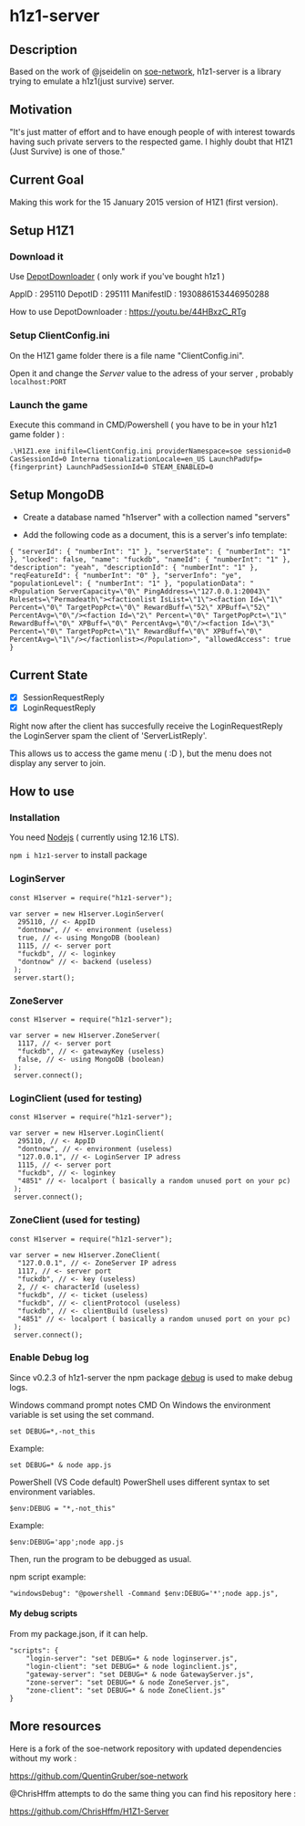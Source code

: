 # h1z1-server

## Description

Based on the work of @jseidelin on [soe-network](https://github.com/psemu/soe-network),
h1z1-server is a library trying to emulate a h1z1(just survive) server.

## Motivation

"It's just matter of effort and to have enough people of with interest towards having such private servers to the respected game.
I highly doubt that H1Z1 (Just Survive) is one of those."

## Current Goal

Making this work for the 15 January 2015 version of H1Z1 (first version).

## Setup H1Z1

### Download it

Use [DepotDownloader](https://github.com/SteamRE/DepotDownloader) ( only work if you've bought h1z1 )

AppID : 295110 DepotID : 295111 ManifestID : 1930886153446950288

How to use DepotDownloader : https://youtu.be/44HBxzC_RTg

### Setup ClientConfig.ini

On the H1Z1 game folder there is a file name "ClientConfig.ini".

Open it and change the _Server_ value to the adress of your server , probably `localhost:PORT`

### Launch the game

Execute this command in CMD/Powershell ( you have to be in your h1z1 game folder ) :

`.\H1Z1.exe inifile=ClientConfig.ini providerNamespace=soe sessionid=0 CasSessionId=0 Interna tionalizationLocale=en_US LaunchPadUfp={fingerprint} LaunchPadSessionId=0 STEAM_ENABLED=0`

## Setup MongoDB

- Create a database named "h1server" with a collection named "servers"

- Add the following code as a document, this is a server's info template:

`{
    "serverId": {
        "numberInt": "1"
    },
    "serverState": {
        "numberInt": "1"
    },
    "locked": false,
    "name": "fuckdb",
    "nameId": {
        "numberInt": "1"
    },
    "description": "yeah",
    "descriptionId": {
        "numberInt": "1"
    },
    "reqFeatureId": {
        "numberInt": "0"
    },
    "serverInfo": "ye",
    "populationLevel": {
        "numberInt": "1"
    },
    "populationData": "<Population ServerCapacity=\"0\" PingAddress=\"127.0.0.1:20043\" Rulesets=\"Permadeath\"><factionlist IsList=\"1\"><faction Id=\"1\" Percent=\"0\" TargetPopPct=\"0\" RewardBuff=\"52\" XPBuff=\"52\" PercentAvg=\"0\"/><faction Id=\"2\" Percent=\"0\" TargetPopPct=\"1\" RewardBuff=\"0\" XPBuff=\"0\" PercentAvg=\"0\"/><faction Id=\"3\" Percent=\"0\" TargetPopPct=\"1\" RewardBuff=\"0\" XPBuff=\"0\" PercentAvg=\"1\"/></factionlist></Population>",
    "allowedAccess": true
}`

## Current State

- [x] SessionRequestReply
- [x] LoginRequestReply

Right now after the client has succesfully receive the LoginRequestReply the LoginServer spam the client of 'ServerListReply'.

This allows us to access the game menu ( :D ), but the menu does not display any server to join.

## How to use

### Installation

You need [Nodejs](https://nodejs.org/en/) ( currently using 12.16 LTS).

`npm i h1z1-server` to install package

### LoginServer

    const H1server = require("h1z1-server");

    var server = new H1server.LoginServer(
      295110, // <- AppID
      "dontnow", // <- environment (useless)
      true, // <- using MongoDB (boolean)
      1115, // <- server port
      "fuckdb", // <- loginkey
      "dontnow" // <- backend (useless)
     );
     server.start();

### ZoneServer

    const H1server = require("h1z1-server");

    var server = new H1server.ZoneServer(
      1117, // <- server port
      "fuckdb", // <- gatewayKey (useless)
      false, // <- using MongoDB (boolean)
     );
     server.connect();

### LoginClient (used for testing)

    const H1server = require("h1z1-server");

    var server = new H1server.LoginClient(
      295110, // <- AppID
      "dontnow", // <- environment (useless)
      "127.0.0.1", // <- LoginServer IP adress
      1115, // <- server port
      "fuckdb", // <- loginkey
      "4851" // <- localport ( basically a random unused port on your pc)
     );
     server.connect();

### ZoneClient (used for testing)

    const H1server = require("h1z1-server");

    var server = new H1server.ZoneClient(
      "127.0.0.1", // <- ZoneServer IP adress
      1117, // <- server port
      "fuckdb", // <- key (useless)
      2, // <- characterId (useless)
      "fuckdb", // <- ticket (useless)
      "fuckdb", // <- clientProtocol (useless)
      "fuckdb", // <- clientBuild (useless)
      "4851" // <- localport ( basically a random unused port on your pc)
     );
     server.connect();

### Enable Debug log

Since v0.2.3 of h1z1-server the npm package [debug](https://www.npmjs.com/package/debug) is used to make debug logs.

Windows command prompt notes
CMD
On Windows the environment variable is set using the set command.

    set DEBUG=*,-not_this

Example:

    set DEBUG=* & node app.js

PowerShell (VS Code default)
PowerShell uses different syntax to set environment variables.

    $env:DEBUG = "*,-not_this"

Example:

    $env:DEBUG='app';node app.js

Then, run the program to be debugged as usual.

npm script example:

    "windowsDebug": "@powershell -Command $env:DEBUG='*';node app.js",

#### My debug scripts

From my package.json, if it can help.

    "scripts": {
        "login-server": "set DEBUG=* & node loginserver.js",
        "login-client": "set DEBUG=* & node loginclient.js",
        "gateway-server": "set DEBUG=* & node GatewayServer.js",
        "zone-server": "set DEBUG=* & node ZoneServer.js",
        "zone-client": "set DEBUG=* & node ZoneClient.js"
    }

## More resources

Here is a fork of the soe-network repository with updated dependencies without my work :

https://github.com/QuentinGruber/soe-network

@ChrisHffm attempts to do the same thing you can find his repository here :

https://github.com/ChrisHffm/H1Z1-Server
